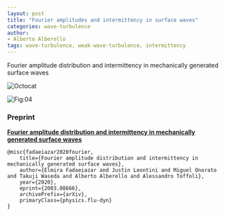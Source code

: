 ```yaml
---
layout: post
title: "Fourier amplitudes and intermittency in surface waves"
categories: wave-turbulence
author:
- Alberto Alberello
tags: wave-turbulence, weak-wave-turbulence, intermittency
---
```


Fourier amplitude distribution and intermittency in mechanically generated surface waves

![Octocat](https://github.githubassets.com/images/icons/emoji/octocat.png)

![Fig:04](https://github.com/alberto-alberello/media/fig_fadaeiazar2020a_04.png)


### Preprint

[__Fourier amplitude distribution and intermittency in mechanically generated surface waves__](https://arxiv.org/abs/2003.08666)

```
@misc{fadaeiazar2020fourier,
    title={Fourier amplitude distribution and intermittency in mechanically generated surface waves},
    author={Elmira Fadaeiazar and Justin Leontini and Miguel Onorato and Takuji Waseda and Alberto Alberello and Alessandro Toffoli},
    year={2020},
    eprint={2003.08666},
    archivePrefix={arXiv},
    primaryClass={physics.flu-dyn}
}
```

